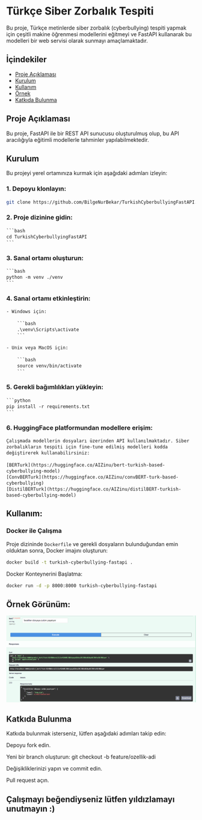 # Türkçe Siber Zorbalık Tespiti

Bu proje, Türkçe metinlerde siber zorbalık (cyberbullying) tespiti yapmak için çeşitli makine öğrenmesi modellerini eğitmeyi ve FastAPI kullanarak bu modelleri bir web servisi olarak sunmayı amaçlamaktadır.

## İçindekiler

- [Proje Açıklaması](#proje-açıklaması)
- [Kurulum](#kurulum)
- [Kullanım](#kullanım)
- [Örnek](#örnek-görünüm)
- [Katkıda Bulunma](#katkıda-bulunma)


## Proje Açıklaması

Bu proje, FastAPI ile bir REST API sunucusu oluşturulmuş olup, bu API aracılığıyla eğitimli modellerle tahminler yapılabilmektedir.

## Kurulum

Bu projeyi yerel ortamınıza kurmak için aşağıdaki adımları izleyin:

### 1. Depoyu klonlayın:
   ```bash
   git clone https://github.com/BilgeNurBekar/TurkishCyberbullyingFastAPI.git
   ``` 

### 2. Proje dizinine gidin:

    ```bash
    cd TurkishCyberbullyingFastAPI
    ```

### 3. Sanal ortamı oluşturun:

    ```bash
    python -m venv ./venv
    ```

### 4. Sanal ortamı etkinleştirin:

    - Windows için:

        ```bash
        .\venv\Scripts\activate
        ```

    - Unix veya MacOS için:

        ```bash
        source venv/bin/activate
        ```

### 5. Gerekli bağımlılıkları yükleyin:

    ```python
    pip install -r requirements.txt
    ```

### 6. HuggingFace platformundan modellere erişim:

    Çalışmada modellerin dosyaları üzerinden API kullanılmaktadır. Siber zorbalıkların tespiti için fine-tune edilmiş modelleri kodda değiştirerek kullanabilirsiniz:

    [BERTurk](https://huggingface.co/AIZinu/bert-turkish-based-cyberbullying-model)
    [ConvBERTurk](https://huggingface.co/AIZinu/convBERT-turk-based-cyberbullying)
    [DistilBERTurk](https://huggingface.co/AIZinu/distilBERT-turkish-based-cyberbullying-model)


## Kullanım:
 
### Docker ile Çalışma

   Proje dizininde `Dockerfile` ve gerekli dosyaların bulunduğundan emin olduktan sonra, Docker imajını oluşturun:

   ```bash
   docker build -t turkish-cyberbullying-fastapi .
   ```

   Docker Konteynerini Başlatma:

   ```bash
   docker run -d -p 8000:8000 turkish-cyberbullying-fastapi
   ```

## Örnek Görünüm:

![test](./fastapigorunum.png)


## Katkıda Bulunma
Katkıda bulunmak isterseniz, lütfen aşağıdaki adımları takip edin:

Depoyu fork edin.

Yeni bir branch oluşturun: git checkout -b feature/ozellik-adi

Değişikliklerinizi yapın ve commit edin.

Pull request açın.

## Çalışmayı beğendiyseniz lütfen yıldızlamayı unutmayın :) 
